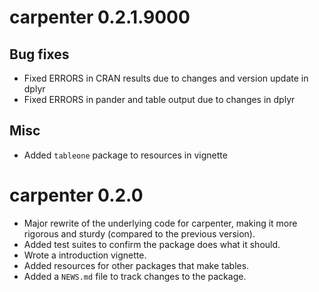 # carpenter 0.2.1.9000

## Bug fixes

* Fixed ERRORS in CRAN results due to changes and version update in dplyr
* Fixed ERRORS in pander and table output due to changes in dplyr

## Misc

* Added `tableone` package to resources in vignette

# carpenter 0.2.0

* Major rewrite of the underlying code for carpenter, making it more rigorous
and sturdy (compared to the previous version).
* Added test suites to confirm the package does what it should.
* Wrote a introduction vignette.
* Added resources for other packages that make tables.
* Added a `NEWS.md` file to track changes to the package.

